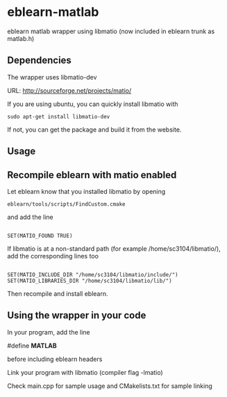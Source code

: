 eblearn-matlab
==============

eblearn matlab wrapper using libmatio (now included in eblearn trunk as matlab.h)

Dependencies
------------
The wrapper uses libmatio-dev 

URL: http://sourceforge.net/projects/matio/ 

If you are using ubuntu, you can quickly install libmatio with

<code>sudo apt-get install libmatio-dev</code>

If not, you can get the package and build it from the website.

Usage
-----
Recompile eblearn with matio enabled
---
Let eblearn know that you installed libmatio by opening 

<code>eblearn/tools/scripts/FindCustom.cmake</code>

and add the line

<code>
SET(MATIO_FOUND TRUE)                                                                                                                                                                                                                        
</code>

If libmatio is at a non-standard path (for example /home/sc3104/libmatio/), add the corresponding lines too

<code>
SET(MATIO_INCLUDE_DIR "/home/sc3104/libmatio/include/")                                                                                                                                                                                         
SET(MATIO_LIBRARIES_DIR "/home/sc3104/libmatio/lib/") 
</code>

Then recompile and install eblearn.

Using the wrapper in your code
---
In your program, add the line

#define __MATLAB__ 

before including eblearn headers

Link your program with libmatio (compiler flag -lmatio)

Check main.cpp for sample usage and CMakelists.txt for sample linking

